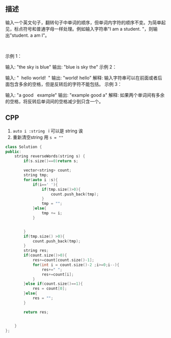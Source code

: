 ## 描述
输入一个英文句子，翻转句子中单词的顺序，但单词内字符的顺序不变。为简单起见，标点符号和普通字母一样处理。例如输入字符串"I am a student. "，则输出"student. a am I"。

 

示例 1：

输入: "the sky is blue"
输出: "blue is sky the"
示例 2：

输入: "  hello world!  "
输出: "world! hello"
解释: 输入字符串可以在前面或者后面包含多余的空格，但是反转后的字符不能包括。
示例 3：

输入: "a good   example"
输出: "example good a"
解释: 如果两个单词间有多余的空格，将反转后单词间的空格减少到只含一个。

## CPP

1. `auto i :string ` i 可以是 string 诶
2. 重新清空string 用 `s = ""`

```cpp
class Solution {
public:
    string reverseWords(string s) {
        if(s.size()==0)return s;

        vector<string> count;
        string tmp;
        for(auto i :s){
            if(i==' '){
                if(tmp.size()>0){
                    count.push_back(tmp);
                }
                tmp = "";
            }else{
                tmp += i;
            }


        }
        if(tmp.size() >0){
            count.push_back(tmp);
        }
        string res;
        if(count.size()>0){
            res+=count[count.size()-1];
            for(int i = count.size()-2 ;i>=0;i--){
                res+=" ";
                res+=count[i];
            }
        }else if(count.size()==1){
            res = count[0];
        }else{
            res = "";
        }

        return res;


    }
};

```
